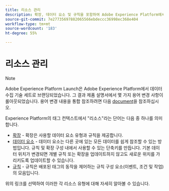 ```yaml
---
title: 리소스 관리
description: 확장, 데이터 요소 및 규칙을 포함하여 Adobe Experience Platform에서 다양한 리소스를 관리하는 방법을 알아봅니다.
source-git-commit: 7e27735697882065566ebdeccc36998ec368e404
workflow-type: tm+mt
source-wordcount: '183'
ht-degree: 55%

---
```


# 리소스 관리

>[!NOTE]
>
>Adobe Experience Platform Launch은 Adobe Experience Platform에서 데이터 수집 기술 세트로 브랜딩되었습니다. 그 결과 제품 설명서에서 몇 가지 용어 변경 사항이 롤아웃되었습니다. 용어 변경 내용을 통합 참조하려면 다음 [document](../../term-updates.md)을 참조하십시오.

Experience Platform의 태그 컨텍스트에서 &quot;리소스&quot;라는 단어는 다음 중 하나를 의미합니다.

* [확장](extensions/overview.md) - 확장은 사용할 데이터 요소 유형과 규칙을 제공합니다.
* [데이터 요소](data-elements.md) - 데이터 요소는 다른 곳에 있는 모든 데이터를 쉽게 참조할 수 있는 방법입니다. 규칙 및 확장 구성 내에서 사용할 수 있는 단축키를 만듭니다. 기본 데이터 위치가 변경되면 개별 규칙 또는 확장을 업데이트하지 않고도 새로운 위치를 가리키도록 업데이트할 수 있습니다.
* [규칙](rules.md) - 규칙은 배포된 태그의 동작을 제어하는 규칙 구성 요소(이벤트, 조건 및 작업)의 모음입니다.

위의 링크를 선택하여 이러한 각 리소스 유형에 대해 자세히 알아볼 수 있습니다.
